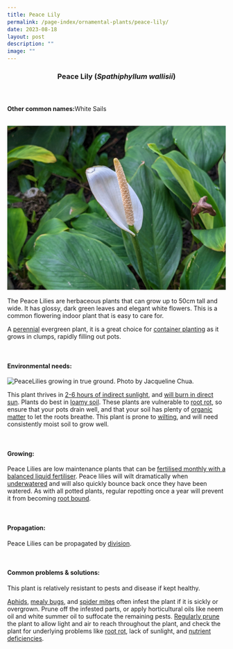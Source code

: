```yaml
---
title: Peace Lily
permalink: /page-index/ornamental-plants/peace-lily/
date: 2023-08-18
layout: post
description: ""
image: ""
---
```

<header> 
	<h3>Peace Lily (<em>Spathiphyllum wallisii</em>)</h3> 
</header>

<section>
	<p><strong>Other common names:</strong>White Sails</p>
	<br>
</section>

<section>
	<img title="Peace Lily flower. Photo by Jacqueline Chua." src="/images/peacelily%20(4)_jacquelinechua.jpg">
	<p>The Peace Lilies are herbaceous plants that can grow up to 50cm tall and wide. It has glossy, dark green leaves and elegant white flowers. This is a common flowering indoor plant that is easy to care for.</p>
	<p>A <a href="/learn-more-about-gardening/glossary/#p">perennial</a> evergreen plant, it is a great choice for <a href="/page-index/horticulture-techniques/planting-in-containers/">container planting</a> as it grows in clumps, rapidly filling out pots.</p>
	 <br> 
</section> 
 
<section> 
  <h4>Environmental needs:</h4> 
	<img title="PeaceLilies growing in true ground. Photo by Jacqueline Chua." src="/images/Plants/peacelily%20(5)_jacquelinechua.jpg">
  <p>This plant thrives in <a href="/page-index/horticulture-techniques/gauging-light/">2-6 hours of indirect sunlight</a>, and <a href="/page-index/plant-problems/sunburn/">will burn in direct sun</a>. Plants do best in <a href="/page-index/horticulture-techniques/soil/">loamy soil</a>. These plants are vulnerable to <a href="/page-index/plant-problems/root-rot/">root rot</a>, so ensure that your pots drain well, and that your soil has plenty of <a href="/page-index/horticulture-techniques/soil-amendments/">organic matter</a> to let the roots breathe. This plant is prone to <a href="/page-index/plant-problems/wilting/">wilting</a>, and will need consistently moist soil to grow well.</p> 
	<br>
</section>

<section> 
  <h4>Growing:</h4> 
	<p>Peace Lilies are low maintenance plants that can be <a href="/page-index/horticulture-techniques/fertilising/">fertilised monthly with a balanced liquid fertiliser</a>. Peace lilies will wilt dramatically when <a href="/page-index/horticulture-techniques/watering/">underwatered</a> and will also quickly bounce back once they have been watered. As with all potted plants, regular repotting once a year will prevent it from becoming <a href="/page-index/plant-problems/root-bound/">root bound</a>.</p> 
	<br> 
</section> 

<section> 
  <h4>Propagation:</h4> 
	<p>Peace Lilies can be propagated by <a href="/page-index/horticulture-techniques/propagating-by-division/">division</a>.</p> 
	<br> 
</section> 
 
<section> 
  <h4>Common problems &amp; solutions:</h4> 
	<p>This plant is relatively resistant to pests and disease if kept healthy.</p>
	<p><a href="/page-index/pests/aphids/">Aphids</a>, <a href="/page-index/pests/mealy-bugs/">mealy bugs</a>, and <a href="/page-index/pests/spider-mites/">spider mites</a> often infest the plant if it is sickly or overgrown. Prune off the infested parts, or apply horticultural oils like neem oil and white summer oil to suffocate the remaining pests. <a href="/page-index/horticulture-techniques/pruning/">Regularly prune</a> the plant to allow light and air to reach throughout the plant, and check the plant for underlying problems like <a href="/page-index/plant-problems/root-rot/">root rot</a>, lack of sunlight, and <a href="/page-index/plant-problems/nutrient-deficiencies/">nutrient deficiencies</a>.</p>
	<br> 
</section>